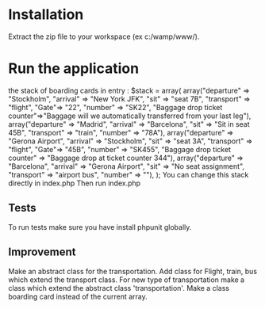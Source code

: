 # Installation
Extract the zip file to your workspace (ex c:/wamp/www/).

# Run the application
the stack of boarding cards in entry :
$stack = array(
        array("departure" => "Stockholm", "arrival" => "New York JFK", "sit" => "seat 7B", "transport" => "flight", "Gate"=> "22", "number" => "SK22", "Baggage drop ticket counter"=>"Baggage will we automatically transferred from your last leg"),
        array("departure" => "Madrid", "arrival" => "Barcelona", "sit" => "Sit in seat 45B", "transport" => "train", "number" => "78A"),
        array("departure" => "Gerona Airport", "arrival" => "Stockholm", "sit" => "seat 3A", "transport" => "flight", "Gate"=> "45B", "number" => "SK455", "Baggage drop ticket counter" => "Baggage drop at ticket counter 344"),
        array("departure" => "Barcelona", "arrival" => "Gerona Airport", "sit" => "No seat assignment", "transport" => "airport bus", "number" => ""),
    );
You can change this stack directly in index.php
Then run index.php

## Tests
To run tests make sure you have install phpunit globally.

## Improvement
Make an abstract class for the transportation. Add class for Flight, train, bus which extend the transport class.
For new type of transportation make a class which extend the abstract class 'transportation'.
Make a class boarding card instead of the current array.


